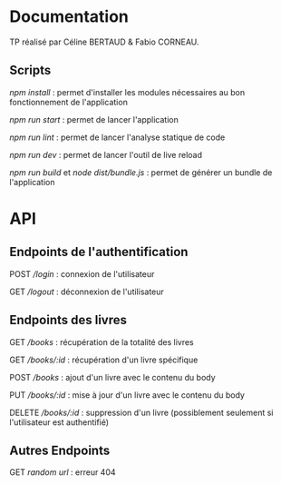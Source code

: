 # Documentation

TP réalisé par Céline BERTAUD & Fabio CORNEAU.

## Scripts

*npm install* : permet d'installer les modules nécessaires au bon fonctionnement de l'application

*npm run start* : permet de lancer l'application

*npm run lint* : permet de lancer l'analyse statique de code

*npm run dev* : permet de lancer l'outil de live reload

*npm run build* et *node dist/bundle.js* : permet de générer un bundle de l'application  

# API

## Endpoints de l'authentification

POST */login* : connexion de l'utilisateur

GET */logout* : déconnexion de l'utilisateur

## Endpoints des livres
GET */books* : récupération de la totalité des livres

GET */books/:id* : récupération d'un livre spécifique 

POST */books* : ajout d'un livre avec le contenu du body

PUT */books/:id* : mise à jour d'un livre avec le contenu du body

DELETE */books/:id* : suppression d'un livre (possiblement seulement si l'utilisateur est authentifié)

## Autres Endpoints
GET *random url* : erreur 404